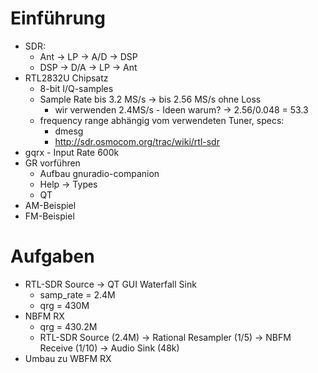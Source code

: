 # Einführung

* SDR:
    * Ant -> LP -> A/D -> DSP
    * DSP -> D/A -> LP -> Ant
* RTL2832U Chipsatz
    * 8-bit I/Q-samples
    * Sample Rate bis 3.2 MS/s -> bis 2.56 MS/s ohne Loss
        * wir verwenden 2.4MS/s - Ideen warum?
          -> 2.56/0.048 = 53.3
    * frequency range abhängig vom verwendeten Tuner, specs:
        * dmesg
        * http://sdr.osmocom.org/trac/wiki/rtl-sdr
* gqrx - Input Rate 600k
* GR vorführen
    * Aufbau gnuradio-companion
    * Help -> Types
    * QT
* AM-Beispiel
* FM-Beispiel

# Aufgaben

* RTL-SDR Source -> QT GUI Waterfall Sink
    * samp_rate = 2.4M
    * qrg = 430M
* NBFM RX
    * qrg = 430.2M
    * RTL-SDR Source (2.4M)
      -> Rational Resampler (1/5)
      -> NBFM Receive (1/10)
      -> Audio Sink (48k)
* Umbau zu WBFM RX
